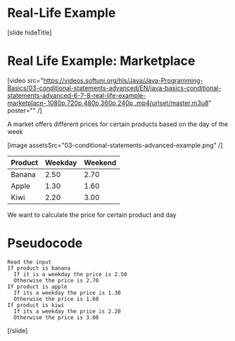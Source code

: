 # Real-Life Example

[slide hideTitle]
# Real Life Example: Marketplace

[video src="https://videos.softuni.org/hls/Java/Java-Programming-Basics/03-conditional-statements-advanced/EN/java-basics-conditional-statements-advanced-6-7-8-real-life-example-marketplace-,1080p,720p,480p,360p,240p,.mp4/urlset/master.m3u8" poster="" /]

A market offers different prices for certain products based on the day of the week

[image assetsSrc="03-conditional-statements-advanced-example.png" /]

|Product|Weekday|Weekend| 
|-------|-------|-------|
|Banana|2.50|2.70|
|Apple|1.30|1.60|
|Kiwi|2.20|3.00|

We want to calculate the price for certain product and day

# Pseudocode

```
Read the input 
If product is banana
  If it is a weekday the price is 2.50
  Otherwise the price is 2.70
If product is apple
  If its a weekday the price is 1.30
  Otherwise the price is 1.60
If product is kiwi
  If its a weekday the price is 2.20
  Otherwise the price is 3.00
``` 
[/slide]
